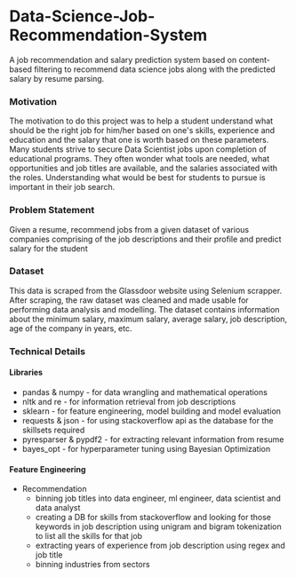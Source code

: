 # Data-Science-Job-Recommendation-System
A job recommendation and salary prediction system based on content-based filtering to recommend data science jobs along with the predicted salary by resume parsing.
 
 ### Motivation
The motivation to do this project was to help a student understand what should be the right job for him/her based on one's skills, experience and education and the salary that one is worth based on these parameters. Many students strive to secure Data Scientist jobs upon completion of educational programs. They often wonder what tools are needed, what opportunities and job titles are available, and the salaries associated with the roles. Understanding what would be best for students to pursue is important in their job search.
 
 ### Problem Statement
Given a resume, recommend jobs from a given dataset of various companies comprising of the job descriptions and their profile and predict salary for the student
 
 ### Dataset
This data is scraped from the Glassdoor website using Selenium scrapper. After scraping, the raw dataset was cleaned and made usable for performing data analysis and modelling. The dataset contains information about the minimum salary, maximum salary, average salary, job description, age of the company in years, etc.
 
 ### Technical Details
 
 #### Libraries
 * pandas & numpy - for data wrangling and mathematical operations
 * nltk and re - for information retrieval from job descriptions
 * sklearn - for feature engineering, model building and model evaluation
 * requests & json - for using stackoverflow api as the database for the skillsets required
 * pyresparser & pypdf2 - for extracting relevant information from resume 
 * bayes_opt - for hyperparameter tuning using Bayesian Optimization

#### Feature Engineering
* Recommendation
  * binning job titles into data engineer, ml engineer, data scientist and data analyst
  * creating a DB for skills from stackoverflow and looking for those keywords in job description using unigram and bigram tokenization to list all the skills for that job
  * extracting years of experience from job description using regex and job title
  * binning industries from sectors
 
